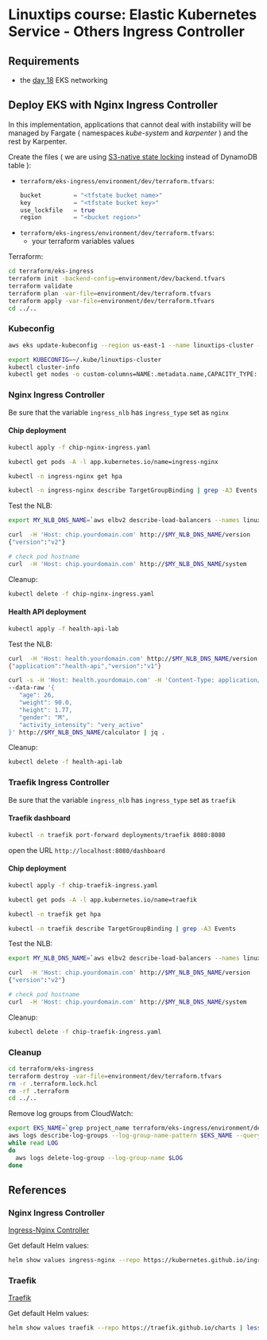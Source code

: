 # Linuxtips course: Elastic Kubernetes Service - Others Ingress Controller

## Requirements

* the [day 18](../day18/README.md) EKS networking

## Deploy EKS with Nginx Ingress Controller

In this implementation, applications that cannot deal with instability will be managed by Fargate ( namespaces _kube-system_ and _karpenter_ ) ​​and the rest by Karpenter.

Create the files ( we are using [S3-native state locking](https://github.com/hashicorp/terraform/pull/35661) instead of DynamoDB table ):
* `terraform/eks-ingress/environment/dev/terraform.tfvars`:
  ```tf
  bucket         = "<tfstate bucket name>"
  key            = "<tfstate bucket key>"
  use_lockfile   = true
  region         = "<bucket region>"
  ```
* `terraform/eks-ingress/environment/dev/terraform.tfvars`:
  * your terraform variables values


Terraform:

```bash
cd terraform/eks-ingress
terraform init -backend-config=environment/dev/backend.tfvars
terraform validate
terraform plan -var-file=environment/dev/terraform.tfvars
terraform apply -var-file=environment/dev/terraform.tfvars
cd ../..
```

### Kubeconfig

```bash
aws eks update-kubeconfig --region us-east-1 --name linuxtips-cluster --kubeconfig ~/.kube/linuxtips-cluster --alias linuxtips-cluster

export KUBECONFIG=~/.kube/linuxtips-cluster
kubectl cluster-info 
kubectl get nodes -o custom-columns=NAME:.metadata.name,CAPACITY_TYPE:.metadata.labels.capacity/type,ARCH:.metadata.labels.capacity/arch,OS::.metadata.labels.capacity/os
```

### Nginx Ingress Controller

Be sure that the variable `ingress_nlb` has `ingress_type` set as `nginx`

#### Chip deployment

```bash
kubectl apply -f chip-nginx-ingress.yaml

kubectl get pods -A -l app.kubernetes.io/name=ingress-nginx

kubectl -n ingress-nginx get hpa

kubectl -n ingress-nginx describe TargetGroupBinding | grep -A3 Events
```

Test the NLB:

```bash
export MY_NLB_DNS_NAME=`aws elbv2 describe-load-balancers --names linuxtips-cluster-nlb --query 'LoadBalancers[*].[DNSName]' --output text`

curl  -H 'Host: chip.yourdomain.com' http://$MY_NLB_DNS_NAME/version
{"version":"v2"}

# check pod hostname
curl  -H 'Host: chip.yourdomain.com' http://$MY_NLB_DNS_NAME/system
```

Cleanup:

```bash
kubectl delete -f chip-nginx-ingress.yaml
```

#### Health API deployment

```bash
kubectl apply -f health-api-lab
```

Test the NLB:

```bash
curl  -H 'Host: health.yourdomain.com' http://$MY_NLB_DNS_NAME/version
{"application":"health-api","version":"v1"}

curl -s -H 'Host: health.yourdomain.com' -H 'Content-Type: application/json' \
--data-raw '{ 
   "age": 26,
   "weight": 90.0,
   "height": 1.77,
   "gender": "M", 
   "activity_intensity": "very_active"
}' http://$MY_NLB_DNS_NAME/calculator | jq .
```

Cleanup:

```bash
kubectl delete -f health-api-lab
```

### Traefik Ingress Controller

Be sure that the variable `ingress_nlb` has `ingress_type` set as `traefik`

#### Traefik dashboard 

```bash
kubectl -n traefik port-forward deployments/traefik 8080:8080  
```

open the URL `http://localhost:8080/dashboard`

#### Chip deployment

```bash
kubectl apply -f chip-traefik-ingress.yaml

kubectl get pods -A -l app.kubernetes.io/name=traefik

kubectl -n traefik get hpa

kubectl -n traefik describe TargetGroupBinding | grep -A3 Events
```

Test the NLB:

```bash
export MY_NLB_DNS_NAME=`aws elbv2 describe-load-balancers --names linuxtips-cluster-nlb --query 'LoadBalancers[*].[DNSName]' --output text`

curl  -H 'Host: chip.yourdomain.com' http://$MY_NLB_DNS_NAME/version
{"version":"v2"}

# check pod hostname
curl  -H 'Host: chip.yourdomain.com' http://$MY_NLB_DNS_NAME/system
```

Cleanup:

```bash
kubectl delete -f chip-traefik-ingress.yaml
```

### Cleanup

```bash
cd terraform/eks-ingress
terraform destroy -var-file=environment/dev/terraform.tfvars
rm -r .terraform.lock.hcl 
rm -rf .terraform
cd ../..
```

Remove log groups from CloudWatch:

```bash
export EKS_NAME=`grep project_name terraform/eks-ingress/environment/dev/terraform.tfvars | cut -d"=" -f 2 | sed 's/[" ]//g'`
aws logs describe-log-groups --log-group-name-pattern $EKS_NAME --query 'logGroups[*].logGroupName' --output json | jq -r '.[]' |
while read LOG
do
  aws logs delete-log-group --log-group-name $LOG
done
```

## References

### Nginx Ingress Controller 

[Ingress-Nginx Controller](https://kubernetes.github.io/ingress-nginx/)

Get default Helm values:
```bash
helm show values ingress-nginx --repo https://kubernetes.github.io/ingress-nginx | less
```

### Traefik

[Traefik](https://doc.traefik.io/traefik/)

Get default Helm values:
```bash
helm show values traefik --repo https://traefik.github.io/charts | less
```
